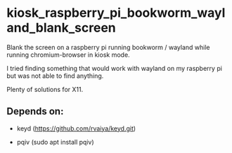 # kiosk_raspberry_pi_bookworm_wayland_blank_screen
Blank the screen on a raspberry pi running bookworm / wayland
while running chromium-browser in kiosk mode.

I tried finding something that would work with wayland on my raspberry pi but was not able to find anything.

Plenty of solutions for X11.

## Depends on:

  - keyd  (https://github.com/rvaiya/keyd.git)
  
  - pqiv  (sudo apt install pqiv)
  
